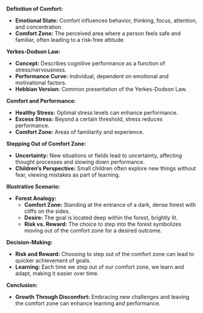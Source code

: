 **Definition of Comfort:**
- **Emotional State:** Comfort influences behavior, thinking, focus, attention, and concentration.
- **Comfort Zone:** The perceived area where a person feels safe and familiar, often leading to a risk-free attitude.

**Yerkes-Dodson Law:**
- **Concept:** Describes cognitive performance as a function of stress/nervousness.
- **Performance Curve:** Individual, dependent on emotional and motivational factors.
- **Hebbian Version:** Common presentation of the Yerkes-Dodson Law.

**Comfort and Performance:**
- **Healthy Stress:** Optimal stress levels can enhance performance.
- **Excess Stress:** Beyond a certain threshold, stress reduces performance.
- **Comfort Zone:** Areas of familiarity and experience.

**Stepping Out of Comfort Zone:**
- **Uncertainty:** New situations or fields lead to uncertainty, affecting thought processes and slowing down performance.
- **Children’s Perspective:** Small children often explore new things without fear, viewing mistakes as part of learning.

**Illustrative Scenario:**
- **Forest Analogy:**
    - **Comfort Zone:** Standing at the entrance of a dark, dense forest with cliffs on the sides.
    - **Desire:** The goal is located deep within the forest, brightly lit.
    - **Risk vs. Reward:** The choice to step into the forest symbolizes moving out of the comfort zone for a desired outcome.

**Decision-Making:**
- **Risk and Reward:** Choosing to step out of the comfort zone can lead to quicker achievement of goals.
- **Learning:** Each time we step out of our comfort zone, we learn and adapt, making it easier over time.

**Conclusion:**
- **Growth Through Discomfort:** Embracing new challenges and leaving the comfort zone can enhance learning and performance.